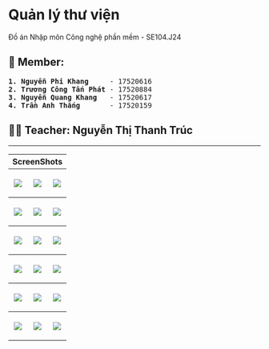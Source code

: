 # Quản lý thư viện
Đồ án Nhập môn Công nghệ phần mềm - SE104.J24
## 🤝 Member:
<pre>
<b>1. Nguyễn Phi Khang</b>     - 17520616
<b>2. Trương Công Tấn Phát</b> - 17520884
<b>3. Nguyễn Quang Khang</b>   - 17520617
<b>4. Trần Anh Thắng</b>       - 17520159
</pre>

## 👩‍💼 Teacher: Nguyễn Thị Thanh Trúc
---

<table style="width:100%">
<tr>
    <th colspan="3"><font>ScreenShots</font></th>
</tr>
<tr>
    <th> <p align="center">
       <img src="https://user-images.githubusercontent.com/45101536/72123538-2bb9e180-3394-11ea-955c-f170abb4f3de.png"><br>
      </p>
  </th>
    <th> <p align="center">
       <img src="https://user-images.githubusercontent.com/45101536/72123559-3e341b00-3394-11ea-9697-9494add35936.png"><br>
  </p>
  </th>
   <th> <p align="center">
       <img src="https://user-images.githubusercontent.com/45101536/72123578-48561980-3394-11ea-9e37-060f389d6136.png"><br>
  </p>
  </th>
</tr>
  <tr>
    <th> <p align="center">
       <img src="https://user-images.githubusercontent.com/45101536/72123586-4e4bfa80-3394-11ea-9a3d-9d1ef6185b6b.png"><br>
      </p>
  </th>
    <th> <p align="center">
       <img src="https://user-images.githubusercontent.com/45101536/72123608-628ff780-3394-11ea-9d9e-d5a0e813788b.png"><br>
  </p>
  </th>
   <th> <p align="center">
       <img src="https://user-images.githubusercontent.com/45101536/72123618-6e7bb980-3394-11ea-8213-eecc0c658294.png"><br>
  </p>
  </th>
</tr>
   <tr>
    <th> <p align="center">
       <img src="https://user-images.githubusercontent.com/45101536/72123633-76d3f480-3394-11ea-8e3b-33a77135acdc.png"><br>
      </p>
  </th>
    <th> <p align="center">
       <img src="https://user-images.githubusercontent.com/45101536/72123638-79cee500-3394-11ea-9818-46b14f672205.png"><br>
  </p>
  </th>
   <th> <p align="center">
       <img src="https://user-images.githubusercontent.com/45101536/72123643-7d626c00-3394-11ea-8e56-55ec103beceb.png"><br>
  </p>
  </th>
</tr>
  <tr>
    <th> <p align="center">
       <img src="https://user-images.githubusercontent.com/45101536/72123647-80f5f300-3394-11ea-8277-a648e6d28117.png"><br>
      </p>
  </th>
    <th> <p align="center">
       <img src="https://user-images.githubusercontent.com/45101536/72123652-85baa700-3394-11ea-96b4-b67ffca74f54.png"><br>
  </p>
  </th>
   <th> <p align="center">
       <img src="https://user-images.githubusercontent.com/45101536/72123655-881d0100-3394-11ea-97ea-87c0a80e8c6a.png"><br>
  </p>
  </th>
</tr>
   <tr>
    <th> <p align="center">
       <img src="https://user-images.githubusercontent.com/45101536/72123658-8ce1b500-3394-11ea-8f18-30932a292cfa.png"><br>
      </p>
  </th>
    <th> <p align="center">
       <img src="https://user-images.githubusercontent.com/45101536/72123666-9408c300-3394-11ea-8c50-4ad8ea3f3b0b.png"><br>
  </p>
  </th>
   <th> <p align="center">
       <img src="https://user-images.githubusercontent.com/45101536/72123674-9a973a80-3394-11ea-8024-a2e48fb85dae.png"><br>
  </p>
  </th>
</tr>
  <tr>
    <th> <p align="center">
       <img src="https://user-images.githubusercontent.com/45101536/72123678-9f5bee80-3394-11ea-9123-c7d16d6e6e50.png"><br>
      </p>
  </th>
    <th> <p align="center">
       <img src="https://user-images.githubusercontent.com/45101536/72123995-c0710f00-3395-11ea-833a-f487dcb6bffb.png"><br>
  </p>
  </th>
   <th> <p align="center">
       <img src="https://user-images.githubusercontent.com/45101536/72123686-a420a280-3394-11ea-81c4-e3a607279515.png"><br>
  </p>
  </th>
</tr>
</table>
